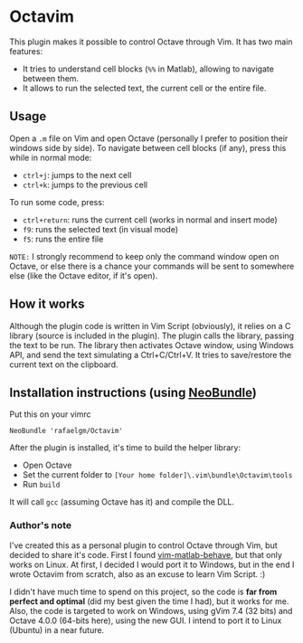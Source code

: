 # Octavim

This plugin makes it possible to control Octave through Vim. It has two main features:

- It tries to understand cell blocks (`%%` in Matlab), allowing to navigate between them.
- It allows to run the selected text, the current cell or the entire file.

## Usage

Open a `.m` file on Vim and open Octave (personally I prefer to position their windows side by side).
To navigate between cell blocks (if any), press this while in normal mode:
- `ctrl+j`: jumps to the next cell
- `ctrl+k`: jumps to the previous cell
 
To run some code, press:
- `ctrl+return`: runs the current cell (works in normal and insert mode)
- `f9`: runs the selected text (in visual mode)
- `f5`: runs the entire file

`NOTE:` I strongly recommend to keep only the command window open on Octave, or else there is a chance your commands will be sent to somewhere else (like the Octave editor, if it's open).

## How it works

Although the plugin code is written in Vim Script (obviously), it relies on a C library (source is included in the plugin). The plugin calls the library, passing the text to be run. The library then activates Octave window, using Windows API, and send the text simulating a Ctrl+C/Ctrl+V. It tries to save/restore the current text on the clipboard.

## Installation instructions (using [NeoBundle](https://github.com/Shougo/neobundle.vim))

Put this on your vimrc
```
NeoBundle 'rafaelgm/Octavim'
```

After the plugin is installed, it's time to build the helper library:
- Open Octave
- Set the current folder to `[Your home folder]\.vim\bundle\Octavim\tools`
- Run `build` 

It will call `gcc` (assuming Octave has it) and compile the DLL.

### Author's note
I've created this as a personal plugin to control Octave through Vim, but decided to share it's code. First I found [vim-matlab-behave](https://github.com/elmanuelito/vim-matlab-behave), but that only works on Linux. At first, I decided I would port it to Windows, but in the end I wrote Octavim from scratch, also as an excuse to learn Vim Script. :)

I didn't have much time to spend on this project, so the code is **far from perfect and optimal** (did my best given the time I had), but it works for me. Also, the code is targeted to work on Windows, using gVim 7.4 (32 bits) and Octave 4.0.0 (64-bits here), using the new GUI. I intend to port it to Linux (Ubuntu) in a near future.
